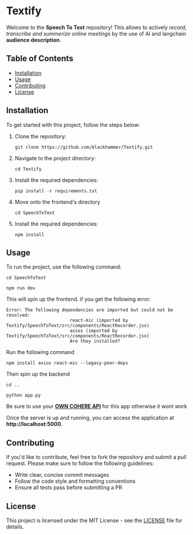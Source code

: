 <!DOCTYPE html>
<html lang="en">
<body>
    <div class="container">
        <h1>Textify</h1>
        <p>Welcome to the <strong>Speech To Text</strong> repository! This allows to actively <em>record, transcribe and summerize online meetings</em> by the use of AI and langchain <strong>audience description</strong>.</p>
        <h2>Table of Contents</h2>
        <ul>
            <li><a href="#installation">Installation</a></li>
            <li><a href="#usage">Usage</a></li>
            <li><a href="#contributing">Contributing</a></li>
            <li><a href="#license">License</a></li>
        </ul>
        <h2 id="installation">Installation</h2>
        <p>To get started with this project, follow the steps below:</p>
        <ol>
            <li>Clone the repository:</li>
            <pre><code>git clone https://github.com/blackhammer/Textify.git</code></pre>
            <li>Navigate to the project directory:</li>
            <pre><code>cd Textify</code></pre>
            <li>Install the required dependencies:</li>
            <pre><code>pip install -r requirements.txt</code></pre>
            <li>Move onto the frontend's directory</li>
            <pre><code>cd SpeechToText</code></pre>
            <li>Install the required dependencies:</li>
            <pre><code>npm install</code></pre>
        </ol>
        <h2 id="usage">Usage</h2>
        <p>To run the project, use the following command:</p>
        <pre><code>cd SpeechToText</code></pre>
        <pre><code>npm run dev</code></pre>
        <p>This will spin up the frontend. if you get the following error: </p>
        <pre><code>Error: The following dependencies are imported but could not be resolved:
                        react-mic (imported by Textify/SpeechToText/src/components/ReactRecorder.jsx)
                        axios (imported by Textify/SpeechToText/src/components/ReactRecorder.jsx)
                        Are they installed?</code></pre>
        <p>Run the following command</p>
        <pre><code>npm install axios react-mic --legacy-peer-deps</code></pre>
        <p>Then spin up the backend</p>
        <pre><code>cd ..</code></pre>
        <pre><code>python app.py</code></pre>
        <p>Be sure to use your <strong><a href="https://dashboard.cohere.com/welcome/login">OWN COHERE API</a></strong> for this app otherwise it wont work</p>
        <p>Once the server is up and running, you can access the application at <strong>http://localhost:5000</strong>.</p>
        <h2 id="contributing">Contributing</h2>
        <p>If you'd like to contribute, feel free to fork the repository and submit a pull request. Please make sure to follow the following guidelines:</p>
        <ul>
            <li>Write clear, concise commit messages</li>
            <li>Follow the code style and formatting conventions</li>
            <li>Ensure all tests pass before submitting a PR</li>
        </ul>
        <h2 id="license">License</h2>
        <p>This project is licensed under the MIT License - see the <a href="LICENSE" target="_blank">LICENSE</a> file for details.</p>
    </div>

</body>
</html>
